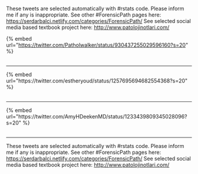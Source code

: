 

These tweets are selected automatically with #rstats code. Please inform me if any is inappropriate.
See other #ForensicPath pages here: https://serdarbalci.netlify.com/categories/ForensicPath/ 
See selected social media based textbook project here: http://www.patolojinotlari.com/

{% embed url="https://twitter.com/Patholwalker/status/930437255029596160?s=20" %}<br>
<br>
<hr>
{% embed url="https://twitter.com/estheryoud/status/1257695694682554368?s=20" %}<br>
<br>
<hr>
{% embed url="https://twitter.com/AmyHDeekenMD/status/1233439809345028096?s=20" %}<br>
<br>
<hr>


These tweets are selected automatically with #rstats code. Please inform me if any is inappropriate.
See other #ForensicPath pages here: https://serdarbalci.netlify.com/categories/ForensicPath/ 
See selected social media based textbook project here: http://www.patolojinotlari.com/
